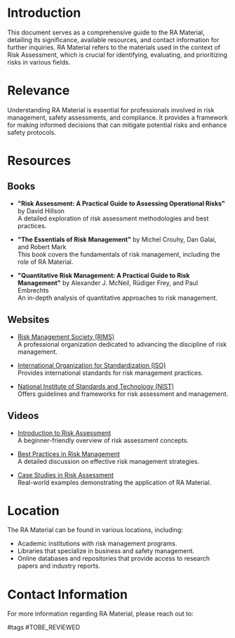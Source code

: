 # Introduction
This document serves as a comprehensive guide to the RA Material, detailing its significance, available resources, and contact information for further inquiries. RA Material refers to the materials used in the context of Risk Assessment, which is crucial for identifying, evaluating, and prioritizing risks in various fields.

# Relevance
Understanding RA Material is essential for professionals involved in risk management, safety assessments, and compliance. It provides a framework for making informed decisions that can mitigate potential risks and enhance safety protocols.

# Resources

## Books
- **"Risk Assessment: A Practical Guide to Assessing Operational Risks"** by David Hillson  
  A detailed exploration of risk assessment methodologies and best practices.

- **"The Essentials of Risk Management"** by Michel Crouhy, Dan Galai, and Robert Mark  
  This book covers the fundamentals of risk management, including the role of RA Material.

- **"Quantitative Risk Management: A Practical Guide to Risk Management"** by Alexander J. McNeil, Rüdiger Frey, and Paul Embrechts  
  An in-depth analysis of quantitative approaches to risk management.

## Websites
- [Risk Management Society (RIMS)](https://www.rims.org)  
  A professional organization dedicated to advancing the discipline of risk management.

- [International Organization for Standardization (ISO)](https://www.iso.org)  
  Provides international standards for risk management practices.

- [National Institute of Standards and Technology (NIST)](https://www.nist.gov)  
  Offers guidelines and frameworks for risk assessment and management.

## Videos
- [Introduction to Risk Assessment](https://www.youtube.com/watch?v=example)  
  A beginner-friendly overview of risk assessment concepts.

- [Best Practices in Risk Management](https://www.youtube.com/watch?v=example)  
  A detailed discussion on effective risk management strategies.

- [Case Studies in Risk Assessment](https://www.youtube.com/watch?v=example)  
  Real-world examples demonstrating the application of RA Material.

# Location
The RA Material can be found in various locations, including:
- Academic institutions with risk management programs.
- Libraries that specialize in business and safety management.
- Online databases and repositories that provide access to research papers and industry reports.

# Contact Information
For more information regarding RA Material, please reach out to:

#tags 
#TOBE_REVIEWED
